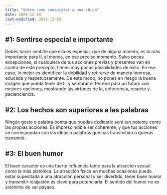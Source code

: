 ```yaml
---
title: "Sobre como conquistar a una chica"
date: 2021-12-18
last-modified: 2021-12-18
---
```


## #1: Sentirse especial e importante
Debes hacer sentirle que ella es especial, que de alguna manera, es lo más importante para tí, al menos, en ese preciso momento. Salvo pocas excepciones, si cualquiera de tus acciones previas y presentes van en contra de este precepto, tienes muy pocas posibilidades de éxito. En ese caso, lo mejor es identificar la debilidad y retirarse de manera honrosa, educada y respetuosamente. De este modo, no pones en riesgo la buena imagen que pueda tener de tí, y sembrar el terreno para un futuro con mejores opciones, mostrando las virtudes de la, coherencia, respeto y pacienciencia. 

## #2: Los hechos son superiores a las palabras
Ningún gesto o palabra bonita que puedas dedicarle será tan potente como las propias acciones. 
Es imprescindible ser coherente, y que tus acciones se correspondan con las ideas o palabras que has transmitido o quieras transmitir.

## #3: El buen humor
El buen caracter es una fuerte influencia tanto para la atracción sexual como la más platónica. 
La atracción física en muchas ocasiones puede estar supeditada a una atracción personal y ser divertido, tener buen humor y transmitir relajación es clave para potenciarla. El sentido del humor no es sinónimo de ser payaso.
